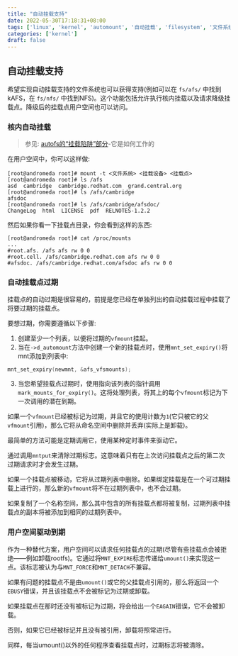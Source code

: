 ```yaml
---
title: "自动挂载支持"
date: 2022-05-30T17:18:31+08:00
tags: ['linux', 'kernel', 'automount', '自动挂载', 'filesystem', '文件系统']
categories: ['kernel']
draft: false
---
```


## 自动挂载支持
希望实现自动挂载支持的文件系统也可以获得支持(例如可以在 `fs/afs/` 中找到kAFS，在 `fs/nfs/` 中找到NFS)。这个功能包括允许执行核内挂载以及请求降级挂载点。降级后的挂载点用户空间也可以访问。

### 核内自动挂载
> 参见: [autofs的“挂载陷阱”部分](https://www.kernel.org/doc/html/latest/filesystems/autofs.html)-它是如何工作的

在用户空间中，你可以这样做:
```shell
[root@andromeda root]# mount -t <文件系统> <挂载设备> <挂载点>
[root@andromeda root]# ls /afs
asd  cambridge  cambridge.redhat.com  grand.central.org
[root@andromeda root]# ls /afs/cambridge
afsdoc
[root@andromeda root]# ls /afs/cambridge/afsdoc/
ChangeLog  html  LICENSE  pdf  RELNOTES-1.2.2
```

然后如果你看一下挂载点目录，你会看到这样的东西:
```shell
[root@andromeda root]# cat /proc/mounts
...
#root.afs. /afs afs rw 0 0
#root.cell. /afs/cambridge.redhat.com afs rw 0 0
#afsdoc. /afs/cambridge.redhat.com/afsdoc afs rw 0 0
```

### 自动挂载点过期
挂载点的自动过期是很容易的，前提是您已经在单独列出的自动挂载过程中挂载了将要过期的挂载点。

要想过期，你需要遵循以下步骤:
1. 创建至少一个列表，以便将过期的`vfmount`挂起。
2. 当在`->d_automount`方法中创建一个新的挂载点时，使用`mnt_set_expiry()`将mnt添加到列表中:
```c
mnt_set_expiry(newmnt, &afs_vfsmounts);
```
3. 当您希望挂载点过期时，使用指向该列表的指针调用`mark_mounts_for_expiry()`。这将处理列表，将其上的每个`vfmount`标记为下一次调用的潜在到期。

如果一个`vfmount`已经被标记为过期，并且它的使用计数为`1`(它只被它的父`vfmount`引用)，那么它将从命名空间中删除并丢弃(实际上是卸载)。

最简单的方法可能是定期调用它，使用某种定时事件来驱动它。

通过调用`mntput`来清除过期标志。这意味着只有在上次访问挂载点之后的第二次过期请求时才会发生过期。

如果一个挂载点被移动，它将从过期列表中删除。如果绑定挂载是在一个可过期挂载上进行的，那么新的`vfmount`将不在过期列表中，也不会过期。

如果复制了一个名称空间，那么其中包含的所有挂载点都将被复制，过期列表中挂载点的副本将被添加到相同的过期列表中。

### 用户空间驱动到期
作为一种替代方案，用户空间可以请求任何挂载点的过期(尽管有些挂载点会被拒绝——例如卸载rootfs)。它通过将`MNT_EXPIRE`标志传递给`umount()`来实现这一点。该标志被认为与`MNT_FORCE`和`MNT_DETACH`不兼容。

如果有问题的挂载点不是由`umount()`或它的父挂载点引用的，那么将返回一个`EBUSY`错误，并且该挂载点不会被标记为过期或卸载。

如果挂载点在那时还没有被标记为过期，将会给出一个`EAGAIN`错误，它不会被卸载。

否则，如果它已经被标记并且没有被引用，卸载将照常进行。

同样，每当umount()以外的任何程序查看挂载点时，过期标志将被清除。
